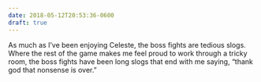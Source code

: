 ```yaml
---
date: 2018-05-12T20:53:36-0600
draft: true
---
```




As much as I’ve been enjoying Celeste, the boss fights are tedious slogs. Where the rest of the game makes me feel proud to work through a tricky room, the boss fights have been long slogs that end with me saying, “thank god that nonsense is over.”



